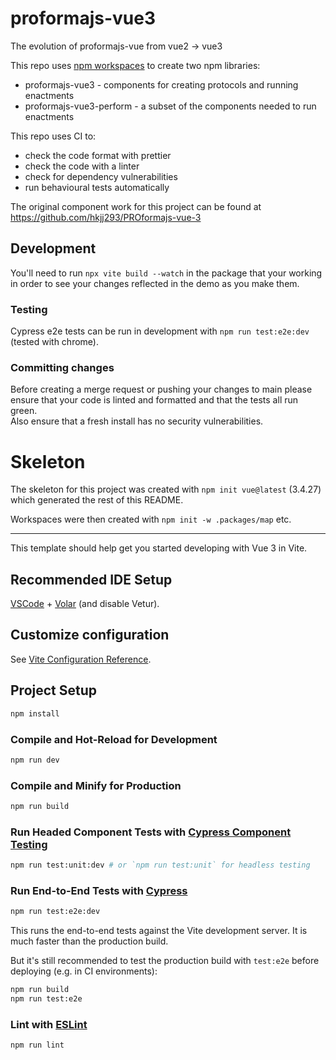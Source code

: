 # proformajs-vue3

The evolution of proformajs-vue from vue2 -> vue3

This repo uses [npm workspaces](https://docs.npmjs.com/cli/v7/using-npm/workspaces)
to create two npm libraries:
* proformajs-vue3 - components for creating protocols and running enactments
* proformajs-vue3-perform - a subset of the components needed to run enactments

This repo uses CI to:
* check the code format with prettier
* check the code with a linter
* check for dependency vulnerabilities
* run behavioural tests automatically

The original component work for this project can be found at https://github.com/hkjj293/PROformajs-vue-3

## Development

You'll need to run ``npx vite build --watch`` in the package that your working
in order to see your changes reflected in the demo as you make them.

### Testing

Cypress e2e tests can be run in development with ``npm run test:e2e:dev`` (tested with chrome).

### Committing changes

Before creating a merge request or pushing your changes to main please ensure
that your code is linted and formatted and that the tests all run green.  
Also ensure that a fresh install has no security vulnerabilities.

# Skeleton

The skeleton for this project was created with ``npm init vue@latest`` (3.4.27)
which generated the rest of this README.

Workspaces were then created with ``npm init -w .packages/map`` etc.

---

This template should help get you started developing with Vue 3 in Vite.

## Recommended IDE Setup

[VSCode](https://code.visualstudio.com/) + [Volar](https://marketplace.visualstudio.com/items?itemName=Vue.volar) (and disable Vetur).

## Customize configuration

See [Vite Configuration Reference](https://vitejs.dev/config/).

## Project Setup

```sh
npm install
```

### Compile and Hot-Reload for Development

```sh
npm run dev
```

### Compile and Minify for Production

```sh
npm run build
```

### Run Headed Component Tests with [Cypress Component Testing](https://on.cypress.io/component)

```sh
npm run test:unit:dev # or `npm run test:unit` for headless testing
```

### Run End-to-End Tests with [Cypress](https://www.cypress.io/)

```sh
npm run test:e2e:dev
```

This runs the end-to-end tests against the Vite development server.
It is much faster than the production build.

But it's still recommended to test the production build with `test:e2e` before deploying (e.g. in CI environments):

```sh
npm run build
npm run test:e2e
```

### Lint with [ESLint](https://eslint.org/)

```sh
npm run lint
```
